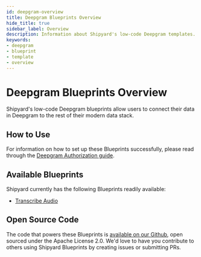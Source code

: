 ```yaml
---
id: deepgram-overview
title: Deepgram Blueprints Overview
hide_title: true
sidebar_label: Overview
description: Information about Shipyard's low-code Deepgram templates.
keywords:
- deepgram
- blueprint
- template
- overview
---
```


# Deepgram Blueprints Overview

Shipyard's low-code Deepgram blueprints allow users to connect their data in Deepgram to the rest of their modern data stack.


## How to Use
For information on how to set up these Blueprints successfully, please read through the [Deepgram Authorization guide](deepgram-authorization.md).


## Available Blueprints
Shipyard currently has the following Blueprints readily available: 
- [Transcribe Audio](deepgram-transcribe-audio.md)

## Open Source Code
The code that powers these Blueprints is [available on our Github](https://github.com/shipyardapp/deepgram-blueprints/tree/main/deepgram_blueprints), open sourced under the Apache License 2.0. We'd love to have you contribute to others using Shipyard Blueprints by creating issues or submitting PRs.
